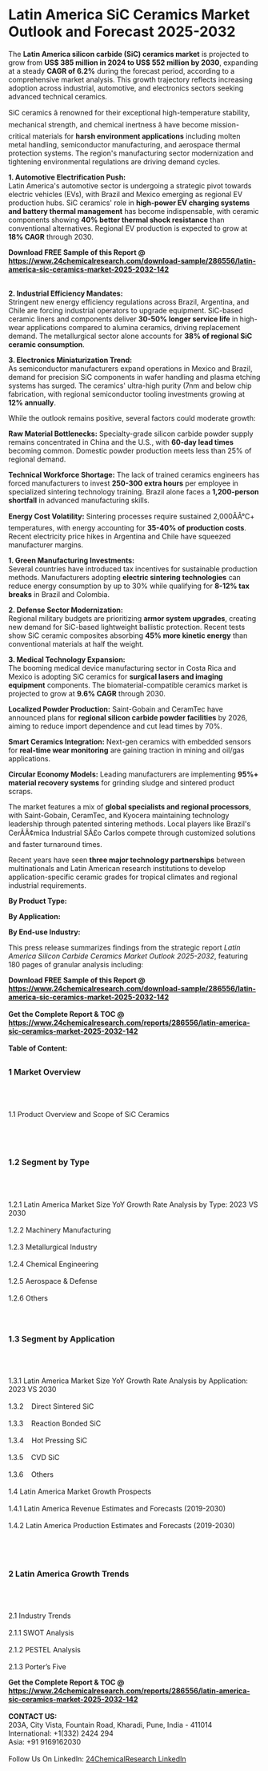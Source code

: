 <h1>Latin America SiC Ceramics Market Outlook and Forecast 2025-2032</h1><p>The <strong>Latin America silicon carbide (SiC) ceramics market</strong> is projected to grow from <strong>US$ 385 million in 2024 to US$ 552 million by 2030</strong>, expanding at a steady <strong>CAGR of 6.2%</strong> during the forecast period, according to a comprehensive market analysis. This growth trajectory reflects increasing adoption across industrial, automotive, and electronics sectors seeking advanced technical ceramics.</p><p>SiC ceramics â renowned for their exceptional high-temperature stability, mechanical strength, and chemical inertness â have become mission-critical materials for <strong>harsh environment applications</strong> including molten metal handling, semiconductor manufacturing, and aerospace thermal protection systems. The region's manufacturing sector modernization and tightening environmental regulations are driving demand cycles.</p><p><strong>1. Automotive Electrification Push:</strong><br>
Latin America's automotive sector is undergoing a strategic pivot towards electric vehicles (EVs), with Brazil and Mexico emerging as regional EV production hubs. SiC ceramics' role in <strong>high-power EV charging systems and battery thermal management</strong> has become indispensable, with ceramic components showing <strong>40% better thermal shock resistance</strong> than conventional alternatives. Regional EV production is expected to grow at <strong>18% CAGR</strong> through 2030.</p><div><b>Download FREE Sample of this Report @ 
            <a href="https://www.24chemicalresearch.com/download-sample/286556/latin-america-sic-ceramics-market-2025-2032-142">
            https://www.24chemicalresearch.com/download-sample/286556/latin-america-sic-ceramics-market-2025-2032-142</a></b></div><br><p><strong>2. Industrial Efficiency Mandates:</strong><br>
Stringent new energy efficiency regulations across Brazil, Argentina, and Chile are forcing industrial operators to upgrade equipment. SiC-based ceramic liners and components deliver <strong>30-50% longer service life</strong> in high-wear applications compared to alumina ceramics, driving replacement demand. The metallurgical sector alone accounts for <strong>38% of regional SiC ceramic consumption</strong>.</p><p><strong>3. Electronics Miniaturization Trend:</strong><br>
As semiconductor manufacturers expand operations in Mexico and Brazil, demand for precision SiC components in wafer handling and plasma etching systems has surged. The ceramics' ultra-high purity (7nm and below chip fabrication, with regional semiconductor tooling investments growing at <strong>12% annually</strong>.</p><p>While the outlook remains positive, several factors could moderate growth:</p><p><strong>Raw Material Bottlenecks:</strong> Specialty-grade silicon carbide powder supply remains concentrated in China and the U.S., with <strong>60-day lead times</strong> becoming common. Domestic powder production meets less than 25% of regional demand.</p><p><strong>Technical Workforce Shortage:</strong> The lack of trained ceramics engineers has forced manufacturers to invest <strong>250-300 extra hours</strong> per employee in specialized sintering technology training. Brazil alone faces a <strong>1,200-person shortfall</strong> in advanced manufacturing skills.</p><p><strong>Energy Cost Volatility:</strong> Sintering processes require sustained 2,000ÃÂ°C+ temperatures, with energy accounting for <strong>35-40% of production costs</strong>. Recent electricity price hikes in Argentina and Chile have squeezed manufacturer margins.</p><p><strong>1. Green Manufacturing Investments:</strong><br>
Several countries have introduced tax incentives for sustainable production methods. Manufacturers adopting <strong>electric sintering technologies</strong> can reduce energy consumption by up to 30% while qualifying for <strong>8-12% tax breaks</strong> in Brazil and Colombia.</p><p><strong>2. Defense Sector Modernization:</strong><br>
Regional military budgets are prioritizing <strong>armor system upgrades</strong>, creating new demand for SiC-based lightweight ballistic protection. Recent tests show SiC ceramic composites absorbing <strong>45% more kinetic energy</strong> than conventional materials at half the weight.</p><p><strong>3. Medical Technology Expansion:</strong><br>
The booming medical device manufacturing sector in Costa Rica and Mexico is adopting SiC ceramics for <strong>surgical lasers and imaging equipment</strong> components. The biomaterial-compatible ceramics market is projected to grow at <strong>9.6% CAGR</strong> through 2030.</p><p><strong>Localized Powder Production:</strong> Saint-Gobain and CeramTec have announced plans for <strong>regional silicon carbide powder facilities</strong> by 2026, aiming to reduce import dependence and cut lead times by 70%.</p><p><strong>Smart Ceramics Integration:</strong> Next-gen ceramics with embedded sensors for <strong>real-time wear monitoring</strong> are gaining traction in mining and oil/gas applications.</p><p><strong>Circular Economy Models:</strong> Leading manufacturers are implementing <strong>95%+ material recovery systems</strong> for grinding sludge and sintered product scraps.</p><p>The market features a mix of <strong>global specialists and regional processors</strong>, with Saint-Gobain, CeramTec, and Kyocera maintaining technology leadership through patented sintering methods. Local players like Brazil's CerÃÂ¢mica Industrial SÃ£o Carlos compete through customized solutions and faster turnaround times.</p><p>Recent years have seen <strong>three major technology partnerships</strong> between multinationals and Latin American research institutions to develop application-specific ceramic grades for tropical climates and regional industrial requirements.</p><p><strong>By Product Type:</strong></p><p><strong>By Application:</strong></p><p><strong>By End-use Industry:</strong></p><p>This press release summarizes findings from the strategic report <em>Latin America Silicon Carbide Ceramics Market Outlook 2025-2032</em>, featuring 180 pages of granular analysis including:</p><div><b>Download FREE Sample of this Report @ 
            <a href="https://www.24chemicalresearch.com/download-sample/286556/latin-america-sic-ceramics-market-2025-2032-142">
            https://www.24chemicalresearch.com/download-sample/286556/latin-america-sic-ceramics-market-2025-2032-142</a></b></div><br><div><b>Get the Complete Report & TOC @ 
            <a href="https://www.24chemicalresearch.com/reports/286556/latin-america-sic-ceramics-market-2025-2032-142">
            https://www.24chemicalresearch.com/reports/286556/latin-america-sic-ceramics-market-2025-2032-142</a></b></div><br>
            <b>Table of Content:</b><p><h2><span style="font-size:16px"><strong>1 Market Overview&nbsp;&nbsp; &nbsp;</strong></span></h2><br />
<br />
<p>1.1 Product Overview and Scope of SiC Ceramics&nbsp;</p><br />
<br />
<h2><strong><span style="font-size:16px">1.2 Segment by Type&nbsp;&nbsp; &nbsp;</span></strong></h2><br />
<br />
<p>1.2.1 Latin America Market Size YoY Growth Rate Analysis by Type: 2023 VS 2030&nbsp;&nbsp; &nbsp;<br /><br />
1.2.2 Machinery Manufacturing&nbsp;&nbsp; &nbsp;<br /><br />
1.2.3 Metallurgical Industry<br /><br />
1.2.4 Chemical Engineering<br /><br />
1.2.5 Aerospace & Defense<br /><br />
1.2.6 Others<br /><br />
<br />
<h2><span style="font-size:16px"><strong>1.3 Segment by Application&nbsp;&nbsp;</strong></span></h2><br />
<br />
<p>1.3.1 Latin America Market Size YoY Growth Rate Analysis by Application: 2023 VS 2030&nbsp;&nbsp; &nbsp;<br /><br />
1.3.2&nbsp;&nbsp; &nbsp;Direct Sintered SiC<br /><br />
1.3.3&nbsp;&nbsp; &nbsp;Reaction Bonded SiC<br /><br />
1.3.4&nbsp;&nbsp; &nbsp;Hot Pressing SiC<br /><br />
1.3.5&nbsp;&nbsp; &nbsp;CVD SiC<br /><br />
1.3.6&nbsp;&nbsp; &nbsp;Others<br /><br />
1.4 Latin America Market Growth Prospects&nbsp;&nbsp; &nbsp;<br /><br />
1.4.1 Latin America Revenue Estimates and Forecasts (2019-2030)&nbsp;&nbsp; &nbsp;<br /><br />
1.4.2 Latin America Production Estimates and Forecasts (2019-2030)&nbsp;&nbsp;</p><br />
<br />
<h2><span style="font-size:16px"><strong>2 Latin America Growth Trends&nbsp;&nbsp; &nbsp;</strong></span></h2><br />
<br />
<p>2.1 Industry Trends&nbsp;&nbsp; &nbsp;<br /><br />
2.1.1 SWOT Analysis&nbsp;&nbsp; &nbsp;<br /><br />
2.1.2 PESTEL Analysis&nbsp;&nbsp; &nbsp;<br /><br />
2.1.3 Porter&rsquo;s Five</p><div><b>Get the Complete Report & TOC @ 
            <a href="https://www.24chemicalresearch.com/reports/286556/latin-america-sic-ceramics-market-2025-2032-142">
            https://www.24chemicalresearch.com/reports/286556/latin-america-sic-ceramics-market-2025-2032-142</a></b></div><br><b>CONTACT US:</b><br>
            203A, City Vista, Fountain Road, Kharadi, Pune, India - 411014<br>
            International: +1(332) 2424 294<br>
            Asia: +91 9169162030 <br><br>
            Follow Us On LinkedIn: <a href="https://www.linkedin.com/company/24chemicalresearch/">24ChemicalResearch LinkedIn</a>